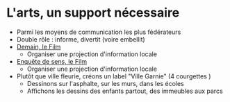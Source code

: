# L'arts, un support nécessaire

- Parmi les moyens de communication les plus fédérateurs
- Double rôle : informe, divertit (voire embellit)
- [Demain, le Film](https://www.demain-lefilm.com/ou-voir-le-film)
  - Organiser une projection d'information locale
- [Enquête de sens, le Film](https://enquetedesens-lefilm.com/)
  - Organiser une projection d'information locale
- Plutôt que ville fleurie, créons un label "Ville Garnie" (4 courgettes )
  - Dessinons sur l'asphalte, sur les murs, dans les écoles
  - Affichons les dessins des enfants partout, des immeubles aux parcs
